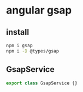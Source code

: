 # angular gsap

## install

```sh
npm i gsap
npm i -D @types/gsap
```

## GsapService

```ts
export class GsapService {}
```
